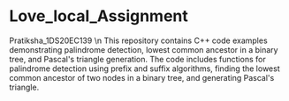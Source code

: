 # Love_local_Assignment
Pratiksha_1DS20EC139 \n
This repository contains C++ code examples demonstrating palindrome detection, lowest common ancestor in a binary tree, and Pascal's triangle generation. The code includes functions for palindrome detection using prefix and suffix algorithms, finding the lowest common ancestor of two nodes in a binary tree, and generating Pascal's triangle.

